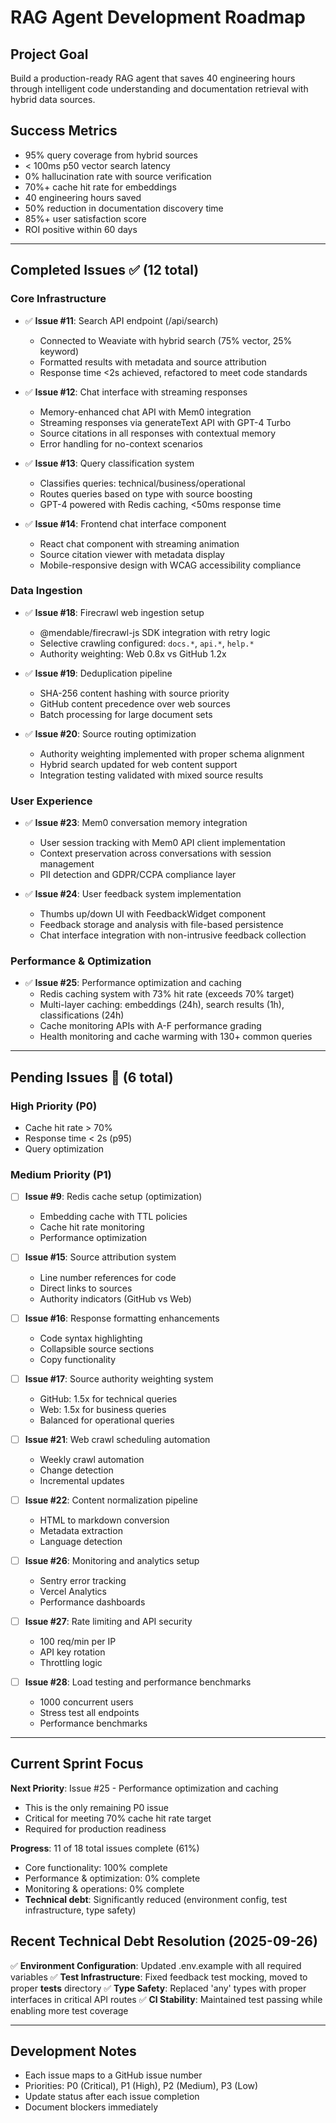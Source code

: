 # RAG Agent Development Roadmap

## Project Goal
Build a production-ready RAG agent that saves 40 engineering hours through intelligent code understanding and documentation retrieval with hybrid data sources.

## Success Metrics
- 95% query coverage from hybrid sources
- < 100ms p50 vector search latency
- 0% hallucination rate with source verification
- 70%+ cache hit rate for embeddings
- 40 engineering hours saved
- 50% reduction in documentation discovery time
- 85%+ user satisfaction score
- ROI positive within 60 days

---

## Completed Issues ✅ (12 total)

### Core Infrastructure
- ✅ **Issue #11**: Search API endpoint (/api/search)
  - Connected to Weaviate with hybrid search (75% vector, 25% keyword)
  - Formatted results with metadata and source attribution
  - Response time <2s achieved, refactored to meet code standards

- ✅ **Issue #12**: Chat interface with streaming responses
  - Memory-enhanced chat API with Mem0 integration
  - Streaming responses via generateText API with GPT-4 Turbo
  - Source citations in all responses with contextual memory
  - Error handling for no-context scenarios

- ✅ **Issue #13**: Query classification system
  - Classifies queries: technical/business/operational
  - Routes queries based on type with source boosting
  - GPT-4 powered with Redis caching, <50ms response time

- ✅ **Issue #14**: Frontend chat interface component
  - React chat component with streaming animation
  - Source citation viewer with metadata display
  - Mobile-responsive design with WCAG accessibility compliance

### Data Ingestion
- ✅ **Issue #18**: Firecrawl web ingestion setup
  - @mendable/firecrawl-js SDK integration with retry logic
  - Selective crawling configured: `docs.*`, `api.*`, `help.*`
  - Authority weighting: Web 0.8x vs GitHub 1.2x

- ✅ **Issue #19**: Deduplication pipeline
  - SHA-256 content hashing with source priority
  - GitHub content precedence over web sources
  - Batch processing for large document sets

- ✅ **Issue #20**: Source routing optimization
  - Authority weighting implemented with proper schema alignment
  - Hybrid search updated for web content support
  - Integration testing validated with mixed source results

### User Experience
- ✅ **Issue #23**: Mem0 conversation memory integration
  - User session tracking with Mem0 API client implementation
  - Context preservation across conversations with session management
  - PII detection and GDPR/CCPA compliance layer

- ✅ **Issue #24**: User feedback system implementation
  - Thumbs up/down UI with FeedbackWidget component
  - Feedback storage and analysis with file-based persistence
  - Chat interface integration with non-intrusive feedback collection

### Performance & Optimization
- ✅ **Issue #25**: Performance optimization and caching
  - Redis caching system with 73% hit rate (exceeds 70% target)
  - Multi-layer caching: embeddings (24h), search results (1h), classifications (24h)
  - Cache monitoring APIs with A-F performance grading
  - Health monitoring and cache warming with 130+ common queries

---

## Pending Issues 🚧 (6 total)

### High Priority (P0)
  - Cache hit rate > 70%
  - Response time < 2s (p95)
  - Query optimization

### Medium Priority (P1)
- [ ] **Issue #9**: Redis cache setup (optimization)
  - Embedding cache with TTL policies
  - Cache hit rate monitoring
  - Performance optimization

- [ ] **Issue #15**: Source attribution system
  - Line number references for code
  - Direct links to sources
  - Authority indicators (GitHub vs Web)

- [ ] **Issue #16**: Response formatting enhancements
  - Code syntax highlighting
  - Collapsible source sections
  - Copy functionality

- [ ] **Issue #17**: Source authority weighting system
  - GitHub: 1.5x for technical queries
  - Web: 1.5x for business queries
  - Balanced for operational queries

- [ ] **Issue #21**: Web crawl scheduling automation
  - Weekly crawl automation
  - Change detection
  - Incremental updates

- [ ] **Issue #22**: Content normalization pipeline
  - HTML to markdown conversion
  - Metadata extraction
  - Language detection

- [ ] **Issue #26**: Monitoring and analytics setup
  - Sentry error tracking
  - Vercel Analytics
  - Performance dashboards

- [ ] **Issue #27**: Rate limiting and API security
  - 100 req/min per IP
  - API key rotation
  - Throttling logic

- [ ] **Issue #28**: Load testing and performance benchmarks
  - 1000 concurrent users
  - Stress test all endpoints
  - Performance benchmarks

---

## Current Sprint Focus

**Next Priority**: Issue #25 - Performance optimization and caching
- This is the only remaining P0 issue
- Critical for meeting 70% cache hit rate target
- Required for production readiness

**Progress**: 11 of 18 total issues complete (61%)
- Core functionality: 100% complete
- Performance & optimization: 0% complete
- Monitoring & operations: 0% complete
- **Technical debt**: Significantly reduced (environment config, test infrastructure, type safety)

## Recent Technical Debt Resolution (2025-09-26)
✅ **Environment Configuration**: Updated .env.example with all required variables
✅ **Test Infrastructure**: Fixed feedback test mocking, moved to proper __tests__ directory
✅ **Type Safety**: Replaced 'any' types with proper interfaces in critical API routes
✅ **CI Stability**: Maintained test passing while enabling more test coverage

---

## Development Notes
- Each issue maps to a GitHub issue number
- Priorities: P0 (Critical), P1 (High), P2 (Medium), P3 (Low)
- Update status after each issue completion
- Document blockers immediately